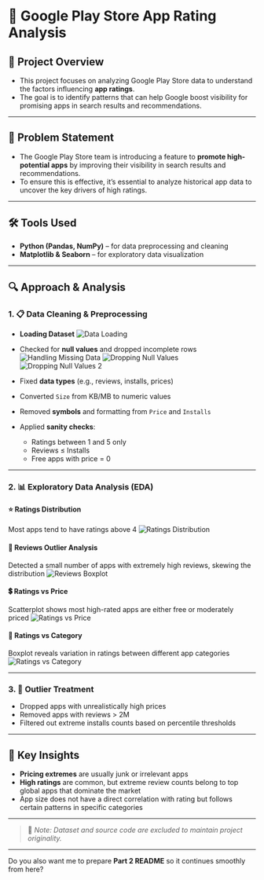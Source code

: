 # 📱 Google Play Store App Rating Analysis

## 📌 Project Overview
- This project focuses on analyzing Google Play Store data to understand the factors influencing **app ratings**.
- The goal is to identify patterns that can help Google boost visibility for promising apps in search results and recommendations.

---

## 🎯 Problem Statement
- The Google Play Store team is introducing a feature to **promote high-potential apps** by improving their visibility in search results and recommendations.
- To ensure this is effective, it’s essential to analyze historical app data to uncover the key drivers of high ratings.

---

## 🛠️ Tools Used

* **Python (Pandas, NumPy)** – for data preprocessing and cleaning
* **Matplotlib & Seaborn** – for exploratory data visualization

---

## 🔍 Approach & Analysis

### 1. 📋 Data Cleaning & Preprocessing

* **Loading Dataset**
  ![Data Loading](app_rating_screenshots/data_loading.jpg)

* Checked for **null values** and dropped incomplete rows
  ![Handling Missing Data](app_rating_screenshots/handling_missing_data.jpg)
  ![Dropping Null Values](app_rating_screenshots/dropping_null_values.jpg)
  ![Dropping Null Values 2](app_rating_screenshots/dropping_null_values1.jpg)

* Fixed **data types** (e.g., reviews, installs, prices)

* Converted `Size` from KB/MB to numeric values

* Removed **symbols** and formatting from `Price` and `Installs`

* Applied **sanity checks**:
  * Ratings between 1 and 5 only
  * Reviews ≤ Installs
  * Free apps with price = 0

---

### 2. 📊 Exploratory Data Analysis (EDA)

#### ⭐ Ratings Distribution

Most apps tend to have ratings above 4
![Ratings Distribution](app_rating_screenshots/ratings_distribution.jpg)

#### 📝 Reviews Outlier Analysis

Detected a small number of apps with extremely high reviews, skewing the distribution
![Reviews Boxplot](app_rating_screenshots/reviews_outlier_boxplot.jpg)

#### 💲 Ratings vs Price

Scatterplot shows most high-rated apps are either free or moderately priced
![Ratings vs Price](app_rating_screenshots/ratings_vs_price_scatterplot.jpg)

#### 📂 Ratings vs Category

Boxplot reveals variation in ratings between different app categories
![Ratings vs Category](app_rating_screenshots/ratings_vs_category_boxplot.jpg)

---

### 3. 🚫 Outlier Treatment

* Dropped apps with unrealistically high prices
* Removed apps with reviews > 2M
* Filtered out extreme installs counts based on percentile thresholds

---

## 🧠 Key Insights
* **Pricing extremes** are usually junk or irrelevant apps
* **High ratings** are common, but extreme review counts belong to top global apps that dominate the market
* App size does not have a direct correlation with rating but follows certain patterns in specific categories

---

> 📌 *Note: Dataset and source code are excluded to maintain project originality.*

---

Do you also want me to prepare **Part 2 README** so it continues smoothly from here?
